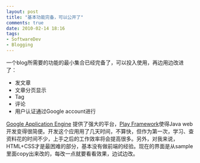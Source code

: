 ```yaml
---
layout: post
title: "基本功能完备，可以公开了"
comments: true
date: 2010-02-14 18:16
tags:
- SoftwareDev
- Blogging
---
```

一个blog所需要的功能的最小集合已经完备了，可以投入使用，再边用边改进了：

  * 发文章
  * 文章分页显示
  * Tag
  * 评论
  * 用户认证通过Google account进行

[Google Application Engine](https://appengine.google.com/) 提供了强大的平台，[Play Framework](http://www.playframework.org)使得Java web开发变得很简便。开发这个应用用了几天时间，不算快，但作为第一次，学习、查资料花的时间不少，上手之后的工作效率将会提高很多。另外，对我来说，HTML+CSS才是最困难的部分，基本没有做前端的经验。现在的界面是从sample里面copy出来改的，每改一点就要看看效果，边试边改。
